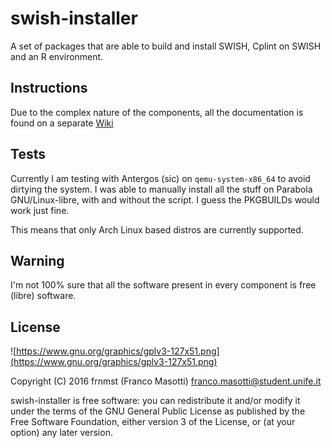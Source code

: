 # swish-installer

A set of packages that are able to build and install
SWISH, Cplint on SWISH and an R environment.

## Instructions

Due to the complex nature of the components, all the documentation is found on a separate 
[Wiki](https://github.com/frnmst/swish-installer/wiki)

## Tests

Currently I am testing with Antergos (sic) on `qemu-system-x86_64`
to avoid dirtying the system. I was able to manually install all the stuff on 
Parabola GNU/Linux-libre, with and without the script. I guess the PKGBUILDs
would work just fine.

This means that only Arch Linux based distros are currently supported.

## Warning

I'm not 100% sure that all the software present in
every component is free (libre) software.

## License

![https://www.gnu.org/graphics/gplv3-127x51.png](https://www.gnu.org/graphics/gplv3-127x51.png)

Copyright (C) 2016 frnmst (Franco Masotti) <franco.masotti@student.unife.it>

swish-installer is free software: you can redistribute it and/or modify it 
under the terms of the GNU General Public License as published by the Free Software 
Foundation, either version 3 of the License, or (at your option) any later 
version.

